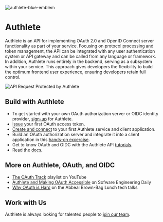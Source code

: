 ![authlete-blue-emblem](https://github.com/authlete/.github/assets/1127876/a1d68ef2-6150-4fcc-923d-9b365acd0196)

# Authlete
Authlete is an API for implementing OAuth 2.0 and OpenID Connect server functionality as part of your service. Focusing on protocol processing and token management, the API can be integrated with any user authentication system or API gateway and can be called from any language or framework. In addition, Authlete runs entirely in the backend, serving as a subsystem within your service. This approach gives developers the flexibility to build the optimum frontend user experience, ensuring developers retain full control.

![API Request Protected by Authlete](https://github.com/authlete/.github/assets/1127876/ff3b6f0c-abc3-4777-92c9-12e50b1af8f8)

## Build with Authlete
- To get started with your own OAuth authorization server or OIDC identity provider, [sign-up](https://so.authlete.com/accounts/signup) for Authlete. 
- [Issue](https://www.authlete.com/developers/getting_started/) your first OAuth access token. 
- [Create and connect](https://www.authlete.com/developers/tutorial/signup/) to your first Authlete service and client application. 
- Build an OAuth authorization server and integrate it into a client application in this [hands-on excercise](https://www.authlete.com/developers/tutorial/getting_started_java/). 
- Get to know OAuth and OIDC with the Authlete API [tutorials](https://www.authlete.com/developers/tutorial/).
- Read the [docs](https://docs.authlete.com/en/shared/latest#overview). 

## More on Authlete, OAuth, and OIDC
- [The OAuth Track](https://youtube.com/playlist?list=PLxDcFnLrbxvYVqvGAUxPmAUU7wNGYFNwf&feature=shared) playlist on YouTube
- [Authlete and Making OAuth Accessible](https://softwareengineeringdaily.com/2024/04/11/authlete-and-making-oauth-accessible-with-justin-richer/) on Sofware Engineering Daily
- [Why OAuth is Hard](https://youtu.be/DbGMo4YBXMA?feature=shared) on the Abbeal Brown-Bag Lunch tech talks

## Work with Us
Authlete is always looking for talented people to [join our team](https://www.authlete.com/careers/). 
